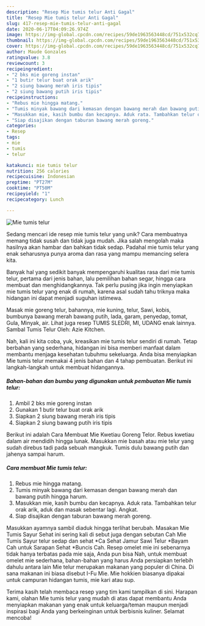 ```yaml
---
description: "Resep Mie tumis telur Anti Gagal"
title: "Resep Mie tumis telur Anti Gagal"
slug: 417-resep-mie-tumis-telur-anti-gagal
date: 2020-06-17T04:09:26.974Z
image: https://img-global.cpcdn.com/recipes/59de1963563448cd/751x532cq70/mie-tumis-telur-foto-resep-utama.jpg
thumbnail: https://img-global.cpcdn.com/recipes/59de1963563448cd/751x532cq70/mie-tumis-telur-foto-resep-utama.jpg
cover: https://img-global.cpcdn.com/recipes/59de1963563448cd/751x532cq70/mie-tumis-telur-foto-resep-utama.jpg
author: Maude Gonzales
ratingvalue: 3.8
reviewcount: 3
recipeingredient:
- "2 bks mie goreng instan"
- "1 butir telur buat orak arik"
- "2 siung bawang merah iris tipis"
- "2 siung bawang putih iris tipis"
recipeinstructions:
- "Rebus mie hingga matang."
- "Tumis minyak bawang dari kemasan dengan bawang merah dan bawang putih hingga harum."
- "Masukkan mie, kasih bumbu dan kecapnya. Aduk rata. Tambahkan telur orak arik, aduk dan masak sebentar lagi. Angkat."
- "Siap disajikan dengan taburan bawang merah goreng."
categories:
- Resep
tags:
- mie
- tumis
- telur

katakunci: mie tumis telur 
nutrition: 256 calories
recipecuisine: Indonesian
preptime: "PT27M"
cooktime: "PT50M"
recipeyield: "1"
recipecategory: Lunch

---
```



![Mie tumis telur](https://img-global.cpcdn.com/recipes/59de1963563448cd/751x532cq70/mie-tumis-telur-foto-resep-utama.jpg)

Sedang mencari ide resep mie tumis telur yang unik? Cara membuatnya memang tidak susah dan tidak juga mudah. Jika salah mengolah maka hasilnya akan hambar dan bahkan tidak sedap. Padahal mie tumis telur yang enak seharusnya punya aroma dan rasa yang mampu memancing selera kita.

Banyak hal yang sedikit banyak mempengaruhi kualitas rasa dari mie tumis telur, pertama dari jenis bahan, lalu pemilihan bahan segar, hingga cara membuat dan menghidangkannya. Tak perlu pusing jika ingin menyiapkan mie tumis telur yang enak di rumah, karena asal sudah tahu triknya maka hidangan ini dapat menjadi suguhan istimewa.

Masak mie goreng telur, bahannya, mie kuning, telur, Sawi, kobis, bumbunya bawang merah bawang putih, lada, garam, penyedap, tomat, Gula, Minyak, air. Lihat juga resep TUMIS SLEDRI, MI, UDANG enak lainnya. Sambal Tumis Telur Oleh: Azie Kitchen.


Nah, kali ini kita coba, yuk, kreasikan mie tumis telur sendiri di rumah. Tetap berbahan yang sederhana, hidangan ini bisa memberi manfaat dalam membantu menjaga kesehatan tubuhmu sekeluarga. Anda bisa menyiapkan Mie tumis telur memakai 4 jenis bahan dan 4 tahap pembuatan. Berikut ini langkah-langkah untuk membuat hidangannya.

<!--inarticleads1-->

##### Bahan-bahan dan bumbu yang digunakan untuk pembuatan Mie tumis telur:

1. Ambil 2 bks mie goreng instan
1. Gunakan 1 butir telur buat orak arik
1. Siapkan 2 siung bawang merah iris tipis
1. Siapkan 2 siung bawang putih iris tipis


Berikut ini adalah Cara Membuat Mie Kwetiau Goreng Telor. Rebus kwetiau dalam air mendidih hingga lunak. Masukkan mie basah atau mie telur yang sudah direbus tadi pada sebuah mangkuk. Tumis dulu bawang putih dan jahenya sampai harum. 

<!--inarticleads2-->

##### Cara membuat Mie tumis telur:

1. Rebus mie hingga matang.
1. Tumis minyak bawang dari kemasan dengan bawang merah dan bawang putih hingga harum.
1. Masukkan mie, kasih bumbu dan kecapnya. Aduk rata. Tambahkan telur orak arik, aduk dan masak sebentar lagi. Angkat.
1. Siap disajikan dengan taburan bawang merah goreng.


Masukkan ayamnya sambil diaduk hingga terlihat berubah. Masakan Mie Tumis Sayur Sehat ini sering kali di sebut juga dengan sebutan Cah Mie Tumis Sayur telur sedap dan sehat *Ca Sehat Jamur Sawi Telur *Bayam Cah untuk Sarapan Sehat *Buncis Cah. Resep omelet mie ini sebenarnya tidak hanya terbatas pada mie saja, Anda pun bisa Nah, untuk membuat omelet mie sederhana, bahan-bahan yang harus Anda persiapkan terlebih dahulu antara lain Mie telur merupakan makanan yang populer di China. Di sana makanan ini biasa disebut I-Fu Mie. Mie hokkien biasanya dipakai untuk campuran hidangan tumis, mie kari atau sup. 

Terima kasih telah membaca resep yang tim kami tampilkan di sini. Harapan kami, olahan Mie tumis telur yang mudah di atas dapat membantu Anda menyiapkan makanan yang enak untuk keluarga/teman maupun menjadi inspirasi bagi Anda yang berkeinginan untuk berbisnis kuliner. Selamat mencoba!

